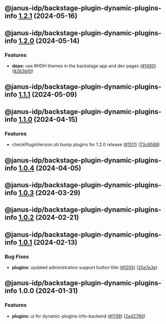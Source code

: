 ## @janus-idp/backstage-plugin-dynamic-plugins-info [1.2.1](https://github.com/janus-idp/backstage-plugins/compare/@janus-idp/backstage-plugin-dynamic-plugins-info@1.2.0...@janus-idp/backstage-plugin-dynamic-plugins-info@1.2.1) (2024-05-16)

## @janus-idp/backstage-plugin-dynamic-plugins-info [1.2.0](https://github.com/janus-idp/backstage-plugins/compare/@janus-idp/backstage-plugin-dynamic-plugins-info@1.1.1...@janus-idp/backstage-plugin-dynamic-plugins-info@1.2.0) (2024-05-14)


### Features

* **deps:** use RHDH themes in the backstage app and dev pages ([#1480](https://github.com/janus-idp/backstage-plugins/issues/1480)) ([8263bf0](https://github.com/janus-idp/backstage-plugins/commit/8263bf099736cbb0d0f2316082d338ba81fa6927))

## @janus-idp/backstage-plugin-dynamic-plugins-info [1.1.1](https://github.com/janus-idp/backstage-plugins/compare/@janus-idp/backstage-plugin-dynamic-plugins-info@1.1.0...@janus-idp/backstage-plugin-dynamic-plugins-info@1.1.1) (2024-05-09)

## @janus-idp/backstage-plugin-dynamic-plugins-info [1.1.0](https://github.com/janus-idp/backstage-plugins/compare/@janus-idp/backstage-plugin-dynamic-plugins-info@1.0.4...@janus-idp/backstage-plugin-dynamic-plugins-info@1.1.0) (2024-04-15)


### Features

* checkPluginVersion.sh bump plugins for 1.2.0 release ([#1511](https://github.com/janus-idp/backstage-plugins/issues/1511)) ([73c6588](https://github.com/janus-idp/backstage-plugins/commit/73c6588adb7e8c20907b06f2a8ef248cfd4332e4))

## @janus-idp/backstage-plugin-dynamic-plugins-info [1.0.4](https://github.com/janus-idp/backstage-plugins/compare/@janus-idp/backstage-plugin-dynamic-plugins-info@1.0.3...@janus-idp/backstage-plugin-dynamic-plugins-info@1.0.4) (2024-04-05)

## @janus-idp/backstage-plugin-dynamic-plugins-info [1.0.3](https://github.com/janus-idp/backstage-plugins/compare/@janus-idp/backstage-plugin-dynamic-plugins-info@1.0.2...@janus-idp/backstage-plugin-dynamic-plugins-info@1.0.3) (2024-03-29)

## @janus-idp/backstage-plugin-dynamic-plugins-info [1.0.2](https://github.com/janus-idp/backstage-plugins/compare/@janus-idp/backstage-plugin-dynamic-plugins-info@1.0.1...@janus-idp/backstage-plugin-dynamic-plugins-info@1.0.2) (2024-02-21)

## @janus-idp/backstage-plugin-dynamic-plugins-info [1.0.1](https://github.com/janus-idp/backstage-plugins/compare/@janus-idp/backstage-plugin-dynamic-plugins-info@1.0.0...@janus-idp/backstage-plugin-dynamic-plugins-info@1.0.1) (2024-02-13)


### Bug Fixes

* **plugins:** updated administration support button title ([#1205](https://github.com/janus-idp/backstage-plugins/issues/1205)) ([25e7a3e](https://github.com/janus-idp/backstage-plugins/commit/25e7a3ec11ba7da0faf97de7f80e5eb764429fe6))

## @janus-idp/backstage-plugin-dynamic-plugins-info 1.0.0 (2024-01-31)


### Features

* **plugins:** ui for dynamic-plugins-info-backend ([#1138](https://github.com/janus-idp/backstage-plugins/issues/1138)) ([2a42780](https://github.com/janus-idp/backstage-plugins/commit/2a427809ff521051dd77c4700a898b37fb392a9d))

